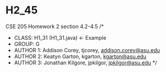 # H2_45
CSE 205 Homework 2 section 4.2-4.5
/*
 * CLASS: H1_31 (H1_31.java) <- Example
 * GROUP: G
 * AUTHOR 1: Addison Corey, tjcorey, addison.corey@asu.edu
 * AUTHOR 2: Keatyn Garton, kgarton, kgarton@asu.edu
 * AUTHOR 3: Jonathan Kilgore, jpkilgor, jpkilgor@asu.edu
 */
